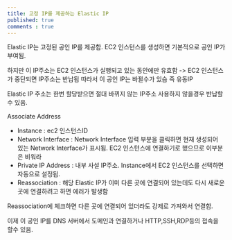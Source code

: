 ```yaml
---
title: 고정 IP를 제공하는 Elastic IP
published: true
comments : true
---
```



Elastic IP는 고정된 공인 IP를 제공함. EC2 인스턴스를 생성하면 기본적으로 공인 IP가 부여됨.

하지만 이 IP주소는 EC2 인스턴스가 실행되고 있는 동안에만 유효함 
-> EC2 인스턴스가 중단되면 IP주소는 반납됨 따라서 이 공인 IP는 바뀔수가 있슴 즉 유동IP

Elastic IP 주소는 한번 할당받으면 절대 바뀌지 않는 IP주소 
사용하지 않을경우 반납할수 있음.




Associate Address
* Instance : ec2 인스턴스ID
* Network Interface : Network Interface 입력 부분을 클릭하면 현재 생성되어 있는 Network Interface가 표시됨.
     EC2 인스턴스에 연결하기로 했으므로 이부분은 비워라
* Private IP Address : 내부 사설 IP주소. Instance에서 EC2 인스턴스를 선택하면 자동으로 설정됨.
* Reassociation : 해당 Elastic IP가 이미 다른 곳에 연결되어 있는데도 다시 새로운 곳에 연결하려고 하면 에러가 발생함

Reassociation에 체크하면 다른 곳에 연결되어 있더라도 강제로 가져와서 연결함.

이제 이 공인 IP를 DNS 서버에서 도메인과 연결하거나 HTTP,SSH,RDP등의 접속을 할수 있음.